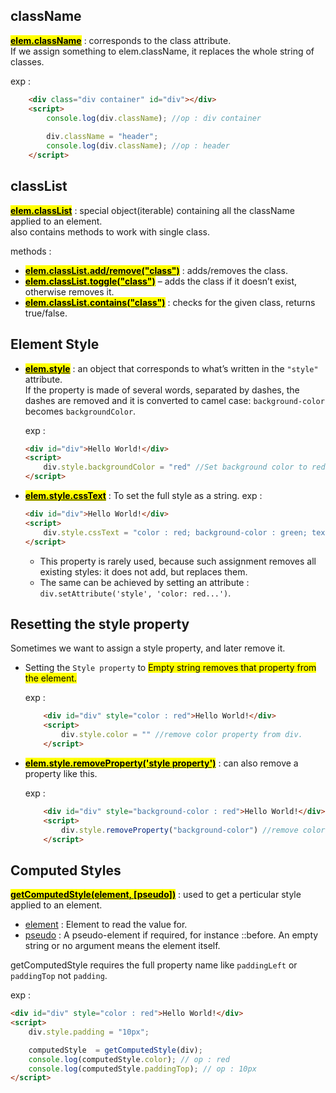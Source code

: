 ## className
<mark><ins>**elem.className**</ins></mark> : corresponds to the class attribute.<br>
If we assign something to elem.className, it replaces the whole string of classes.
 
exp :
```html
    <div class="div container" id="div"></div>
    <script>
        console.log(div.className); //op : div container
 
        div.className = "header";
        console.log(div.className); //op : header
    </script>
```
 
 
 
## classList
<mark><ins>**elem.classList**</ins></mark> : special object(iterable) containing all the className applied to an element.<br>
also contains methods to work with single class.
 
methods :
 
- <mark><ins>**elem.classList.add/remove("class")**</ins></mark> : adds/removes the class.
- <mark><ins>**elem.classList.toggle("class")**</ins></mark> – adds the class if it doesn’t exist, otherwise removes it.
- <mark><ins>**elem.classList.contains("class")**</ins></mark> : checks for the given class, returns true/false.
 
 
 
 
## Element Style
- <mark><ins>**elem.style**</ins></mark> : an object that corresponds to what’s written in the `"style"` attribute.<br>
 If the property is made of several words, separated by dashes, the dashes are removed and it is converted to camel case: `background-color` becomes `backgroundColor`.

    exp : 
    ```html
    <div id="div">Hello World!</div>
    <script>
        div.style.backgroundColor = "red" //Set background color to red
    </script>
    ```
- <mark><ins>**elem.style.cssText**</ins></mark> : To set the full style as a string.
    exp : 

    ```html
    <div id="div">Hello World!</div>
    <script>
        div.style.cssText = "color : red; background-color : green; text-align : center"
    </script>
    ```

    - This property is rarely used, because such assignment removes all existing styles: it does not add, but replaces them. 
    - The same can be achieved by setting an attribute : `div.setAttribute('style', 'color: red...')`.






 ## Resetting the style property
 Sometimes we want to assign a style property, and later remove it.

 - Setting the `Style property` to <mark>Empty string<mark> removes that property from the element.

    exp :
    ```html
        <div id="div" style="color : red">Hello World!</div>
        <script>
            div.style.color = "" //remove color property from div.
        </script>
    ```
- <mark><ins>**elem.style.removeProperty('style property')**</ins></mark> : can also remove a property like this.

    exp :
    ```html
        <div id="div" style="background-color : red">Hello World!</div>
        <script>
            div.style.removeProperty("background-color") //remove color property from div.
        </script>
    ```




## Computed Styles
<mark><ins>**getComputedStyle(element, [pseudo])**</ins></mark> : used to get a perticular style applied to an element.

- <ins>element</ins> :  Element to read the value for.
- <ins>pseudo</ins> : A pseudo-element if required, for instance ::before. An empty string or no argument means the element itself.

getComputedStyle requires the full property name like `paddingLeft` or `paddingTop` not `padding`. 

exp : <br>
```html
<div id="div" style="color : red">Hello World!</div>
<script>
    div.style.padding = "10px";

    computedStyle  = getComputedStyle(div);
    console.log(computedStyle.color); // op : red
    console.log(computedStyle.paddingTop); // op : 10px
</script>
```
